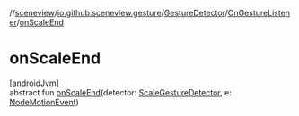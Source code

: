 //[sceneview](../../../../index.md)/[io.github.sceneview.gesture](../../index.md)/[GestureDetector](../index.md)/[OnGestureListener](index.md)/[onScaleEnd](on-scale-end.md)

# onScaleEnd

[androidJvm]\
abstract fun [onScaleEnd](on-scale-end.md)(detector: [ScaleGestureDetector](../../-scale-gesture-detector/index.md), e: [NodeMotionEvent](../../-node-motion-event/index.md))
